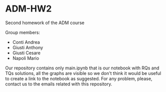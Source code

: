 # ADM-HW2
Second homework of the ADM course

Group members:
- Conti Andrea
- Giusti Anthony
- Giusti Cesare
- Napoli Mario

Our repository contains only main.ipynb that is our notebook with RQs and TQs solutions, all the graphs are visible so we don't think it would be useful to create a link to the notebook as suggested.
For any problem, please, contact us to the emails related with this repository.

